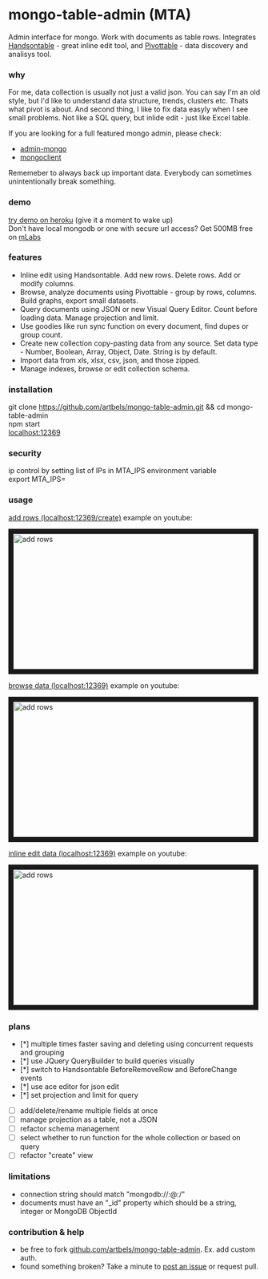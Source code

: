 # mongo-table-admin (MTA)

Admin interface for mongo. Work with documents as table rows. Integrates [Handsontable](https://handsontable.com/) - great inline edit tool, and [Pivottable](https://github.com/nicolaskruchten/pivottable) - data discovery and analisys tool.

### why

For me, data collection is usually not just a valid json. You can say I'm an old style, but I'd like to understand data structure, trends, clusters etc. Thats what pivot is about. And second thing, I like to fix data easyly when I see small problems. Not like a SQL query, but inlide edit - just like Excel table.

If you are looking for a full featured mongo admin, please check:
* [admin-mongo](https://www.npmjs.com/package/admin-mongo)
* [mongoclient](http://www.mongoclient.com/)

Rememeber to always back up important data. Everybody can sometimes unintentionally break something.

### demo
<a href="https://mongo-table-admin.herokuapp.com/" target="_blank">try demo on heroku</a> (give it a moment to wake up)    
Don't have local mongodb or one with secure url access? Get 500MB free on [mLabs](https://mlab.com/) 

### features

* Inline edit using Handsontable. Add new rows. Delete rows. Add or modify columns.  
* Browse, analyze documents using Pivottable - group by rows, columns. Build graphs, export small datasets.  
* Query documents using JSON or new Visual Query Editor. Count before loading data. Manage projection and limit.  
* Use goodies like run sync function on every document, find dupes or group count.
* Create new collection copy-pasting data from any source. Set data type - Number, Boolean, Array, Object, Date. String is by default.  
* Import data from xls, xlsx, csv, json, and those zipped.  
* Manage indexes, browse or edit collection schema.  

### installation
git clone https://github.com/artbels/mongo-table-admin.git && cd mongo-table-admin  
npm start  
[localhost:12369](http://localhost:12369)  

### security
ip control by setting list of IPs in MTA_IPS environment variable  
export MTA_IPS=  

### usage

[add rows (localhost:12369/create)](http://localhost:12369/create) example on youtube:

<a href="http://www.youtube.com/watch?feature=player_embedded&v=_vUlAHl9uUU
" target="_blank"><img src="http://img.youtube.com/vi/_vUlAHl9uUU/0.jpg" 
alt="add rows" width="480" height="270" border="10" /></a>

[browse data (localhost:12369)](http://localhost:12369) example on youtube:

<a href="http://www.youtube.com/watch?feature=player_embedded&v=eg8KG5Xw3Rc
" target="_blank"><img src="http://img.youtube.com/vi/eg8KG5Xw3Rc/0.jpg" 
alt="add rows" width="480" height="270" border="10" /></a>

[inline edit data (localhost:12369)](http://localhost:12369) example on youtube:

<a href="http://www.youtube.com/watch?feature=player_embedded&v=IkbTDQo2VwM
" target="_blank"><img src="http://img.youtube.com/vi/IkbTDQo2VwM/0.jpg" 
alt="add rows" width="480" height="270" border="10" /></a>

### plans
- [*] multiple times faster saving and deleting using concurrent requests and grouping
- [*] use JQuery QueryBuilder to build queries visually
- [*] switch to Handsontable BeforeRemoveRow and BeforeChange events
- [*] use ace editor for json edit
- [*] set projection and limit for query
- [ ] add/delete/rename multiple fields at once
- [ ] manage projection as a table, not a JSON  
- [ ] refactor schema management  
- [ ] select whether to run function for the whole collection or based on query  
- [ ] refactor "create" view  

### limitations  
* connection string should match "mongodb://<user>:<password>@<host>:<port>/<db>"
* documents must have an "_id" property which should be a string, integer or MongoDB ObjectId

### contribution & help

* be free to fork [github.com/artbels/mongo-table-admin](https://github.com/artbels/mongo-table-admin). Ex. add custom auth.
* found something broken? Take a minute to [post an issue](https://github.com/artbels/mongo-table-admin/issues) or request pull.
